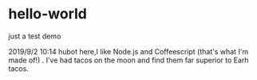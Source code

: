 # hello-world
just a test demo

2019/9/2 10:14
hubot here,I like Node.js and Coffeescript (that's what I'm made of!) .
I've had tacos on the moon and find them far superior to Earh tacos.
